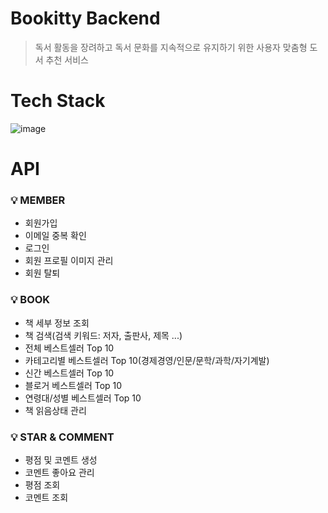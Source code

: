 # Bookitty Backend
> 독서 활동을 장려하고 독서 문화를 지속적으로 유지하기 위한 사용자 맞춤형 도서 추천 서비스

# Tech Stack
![image](https://github.com/jwpark1211/capstone_backend/assets/83337542/9bfa533e-c19b-47fe-a512-bf1c1255da98)

# API 
### 💡 MEMBER
- 회원가입
- 이메일 중복 확인
- 로그인
- 회원 프로필 이미지 관리
- 회원 탈퇴
### 💡 BOOK
- 책 세부 정보 조회
- 책 검색(검색 키워드: 저자, 출판사, 제목 ...)
- 전체 베스트셀러 Top 10
- 카테고리별 베스트셀러 Top 10(경제경영/인문/문학/과학/자기계발)
- 신간 베스트셀러 Top 10
- 블로거 베스트셀러 Top 10
- 연령대/성별 베스트셀러 Top 10 
- 책 읽음상태 관리
### 💡 STAR & COMMENT
- 평점 및 코멘트 생성
- 코멘트 좋아요 관리
- 평점 조회
- 코멘트 조회
